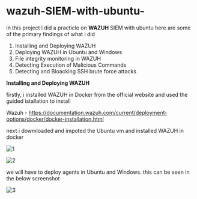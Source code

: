 # wazuh-SIEM-with-ubuntu-

in this project i did a practicle on **WAZUH** SIEM with ubuntu here are some of the primary findings of what i did 

1. Installing and Deploying WAZUH
2. Deploying WAZUH in Ubuntu and Windows
3. File integrity monitoring in WAZUH
4. Detecting Execution of Malicious Commands
5. Detecting and Bloacking SSH brute force attacks



**Installing and Deploying WAZUH**

firstly, i installed WAZUH in Docker from the official website and used the guided istallation to install 

Wazuh - https://documentation.wazuh.com/current/deployment-options/docker/docker-installation.html

next i dowmloaded and impoted the Ubuntu vm and installed WAZUH in docker

![1](https://github.com/user-attachments/assets/265396df-1946-4bcd-9e3c-97a3fca581a4)

![2](https://github.com/user-attachments/assets/56363e0c-6162-460d-919c-9fdda464d02c)

we will have to deploy agents in Ubuntu and Windows. this can be seen in the below screenshot 

![3](https://github.com/user-attachments/assets/a5cbaa1c-e7b5-4b92-a23f-2141e2bb446d)









